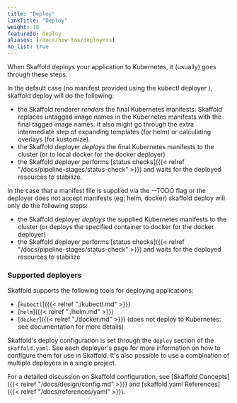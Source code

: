 ```yaml
---
title: "Deploy"
linkTitle: "Deploy"
weight: 10
featureId: deploy
aliases: [/docs/how-tos/deployers]
no_list: true
---
```


When Skaffold deploys your application to Kubernetes, it (usually) goes through these steps:

In the default case (no manifest provided using the kubectl deployer ), skaffold deploy will do the following:
* the Skaffold renderer _renders_ the final Kubernetes manifests: Skaffold replaces untagged image names in the Kubernetes manifests with the final tagged image names.
It also might go through the extra intermediate step of expanding templates (for helm) or calculating overlays (for kustomize).
* the Skaffold deployer _deploys_ the final Kubernetes manifests to the cluster (or to local docker for the docker deployer)
* the Skaffold deployer performs [status checks]({{< relref "/docs/pipeline-stages/status-check" >}}) and waits for the deployed resources to stabilize.

In the case that a manifest file is supplied via the --TODO flag or the deployer does not accept manifests (eg: helm, docker) skaffold deploy will only do the following steps:
* the Skaffold deployer _deploys_ the supplied Kubernetes manifests to the cluster (or deploys the specified container to docker for the docker deployer)
* the Skaffold deployer performs [status checks]({{< relref "/docs/pipeline-stages/status-check" >}}) and waits for the deployed resources to stabilize

### Supported deployers

Skaffold supports the following tools for deploying applications:

* [`kubectl`]({{< relref "./kubectl.md" >}})
* [`helm`]({{< relref "./helm.md" >}})
* [`docker`]({{< relref "./docker.md" >}}) (does not deploy to Kubernetes: see documentation for more details)

Skaffold's deploy configuration is set through the `deploy` section
of the `skaffold.yaml`. See each deployer's page for more information
on how to configure them for use in Skaffold. It's also possible to use
a combination of multiple deployers in a single project.

For a detailed discussion on Skaffold configuration, see
[Skaffold Concepts]({{< relref "/docs/design/config.md" >}}) and
[skaffold.yaml References]({{< relref "/docs/references/yaml" >}}).